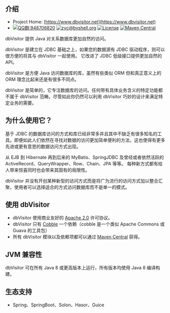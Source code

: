 介绍
------------------------------------

* Project Home: [https://www.dbvisitor.net](https://www.dbvisitor.net)
* [![QQ群:948706820](https://img.shields.io/badge/QQ%E7%BE%A4-948706820-orange)](https://qm.qq.com/cgi-bin/qm/qr?k=Qy3574A4VgI0ph4fqFbZW-w49gnyqu6p&jump_from=webapi)
  [![zyc@byshell.org](https://img.shields.io/badge/Email-zyc%40byshell.org-blue)](mailto:zyc@byshell.org)
  [![License](https://img.shields.io/badge/license-Apache%202-4EB1BA.svg)](https://www.apache.org/licenses/LICENSE-2.0.html)
  [![Maven Central](https://maven-badges.herokuapp.com/maven-central/net.hasor/dbvisitor/badge.svg)](https://maven-badges.herokuapp.com/maven-central/net.hasor/dbvisitor)

dbVisitor 提供 Java 对关系数据库更加自然的访问。

dbVisitor 是建立在 JDBC 基础之上，如果您的数据源有 JDBC 驱动程序，则可以很方便的将其与 dbVisitor 一起使用。
它改进了 JDBC 低级接口提供更加自然的 API。

dbVisitor 是方便 Java 访问数据库的库，虽然有些类似 ORM 但和真正意义上的 ORM 理念比起来还是有很多不同点。

dbVisitor 是简单的，它专注数据库的访问。任何带有具体业务含义的特定功能都不属于 dbVisitor 范畴。尽管如此你仍然可以利用 dbVisitor 巧妙的设计来满足特定业务的需要。

## 为什么使用它？

基于 JDBC 的数据库访问的方式和库已经非常多并且其中不缺乏有很多知名的工具。即便如此人们依然在寻找对数据的访问更加简单便利的方法，这也使得有更多先进或更有意思的数据访问方式出现。

从 EJB 到 Hibernate 再到后来的 MyBatis、SpringJDBC 及曾经或者依然活跃的 ActiveRecord、QueryWrapper、Row、Chain、JPA 等等。
每种新方式都有给人带来惊喜同时也会带来其固有的局限性。

dbVisitor 并没有开创某种新型的访问方式而是将广为流行的访问方式加以整合汇聚，使用者可以选择适合的方式访问数据库而不是单一的模式。

## 使用 dbVisitor

- dbVisitor 使用商业友好的 [Apache 2.0](https://www.apache.org/licenses/LICENSE-2.0.html) 许可协议。
- dbVisitor 只有 [Cobble](https://gitee.com/zycgit/cobble) 一个依赖（cobble 是一个类似 Apache Commons 或 Guava 的工具包）
- 所有 dbVisitor 模块以及依赖项都可以通过 [Maven Central](https://central.sonatype.com/search?q=dbvisitor) 获得。

## JVM 兼容性

dbVisitor 可在所有 Java 8 或更高版本上运行，所有版本均使用 Java 8 编译构建。

## 生态支持

- Spring、SpringBoot、Solon、Hasor、Guice
